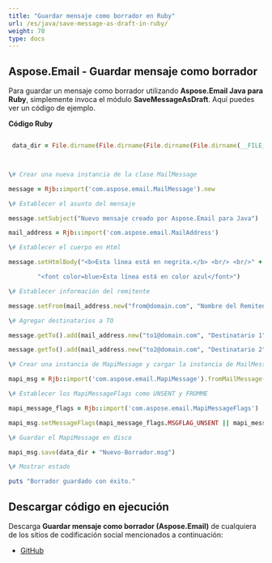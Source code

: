 ```yaml
---
title: "Guardar mensaje como borrador en Ruby"
url: /es/java/save-message-as-draft-in-ruby/
weight: 70
type: docs
---
```


## **Aspose.Email - Guardar mensaje como borrador**
Para guardar un mensaje como borrador utilizando **Aspose.Email Java para Ruby**, simplemente invoca el módulo **SaveMessageAsDraft**. Aquí puedes ver un código de ejemplo.

**Código Ruby**

``` ruby

 data_dir = File.dirname(File.dirname(File.dirname(File.dirname(__FILE__)))) + '/data/'



\# Crear una nueva instancia de la clase MailMessage

message = Rjb::import('com.aspose.email.MailMessage').new

\# Establecer el asunto del mensaje

message.setSubject("Nuevo mensaje creado por Aspose.Email para Java")

mail_address = Rjb::import('com.aspose.email.MailAddress')

\# Establecer el cuerpo en Html

message.setHtmlBody("<b>Esta línea está en negrita.</b> <br/> <br/>" +

        "<font color=blue>Esta línea está en color azul</font>")

\# Establecer información del remitente

message.setFrom(mail_address.new("from@domain.com", "Nombre del Remitente", false))

\# Agregar destinatarios a TO

message.getTo().add(mail_address.new("to1@domain.com", "Destinatario 1", false))

message.getTo().add(mail_address.new("to2@domain.com", "Destinatario 2", false))

\# Crear una instancia de MapiMessage y cargar la instancia de MailMessage en ella

mapi_msg = Rjb::import('com.aspose.email.MapiMessage').fromMailMessage(message)

\# Establecer los MapiMessageFlags como UNSENT y FROMME

mapi_message_flags = Rjb::import('com.aspose.email.MapiMessageFlags')

mapi_msg.setMessageFlags(mapi_message_flags.MSGFLAG_UNSENT || mapi_message_flags.MSGFLAG_FROMME)

\# Guardar el MapiMessage en disco

mapi_msg.save(data_dir + "Nuevo-Borrador.msg")

\# Mostrar estado

puts "Borrador guardado con éxito."

```
## **Descargar código en ejecución**
Descarga **Guardar mensaje como borrador (Aspose.Email)** de cualquiera de los sitios de codificación social mencionados a continuación:

- [GitHub](https://github.com/aspose-email/Aspose.Email-for-Java/blob/master/Plugins/Aspose_Email_Java_for_Ruby/lib/asposeemailjava/Email/savemessageasdraft.rb)